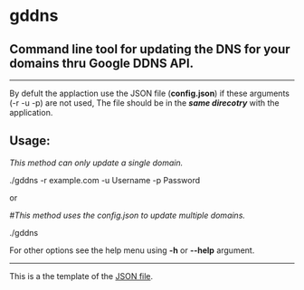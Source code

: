 # gddns

## Command line tool for updating the DNS for your domains thru Google DDNS API.

----

By defult the applaction use the JSON file (**config.json**) if these arguments (-r -u -p) are not used, The file should be in the **_same direcotry_** with the application.


## Usage:

_This method can only update a single domain._

./gddns -r example.com -u Username -p Password 

or

_#This method uses the config.json to update multiple domains._

./gddns  


For other options see the help menu using **-h** or **--help** argument.

----

This is a the template of the [JSON file](https://github.com/D3lphi3r/gddns/blob/master/bin/config.json).

